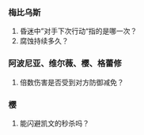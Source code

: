 ### 梅比乌斯
1. 昏迷中”对手下次行动“指的是哪一次？
2. 腐蚀持续多久？

### 阿波尼亚、维尔薇、樱、格蕾修
1. 倍数伤害是否受到对方防御减免？

### 樱
1. 能闪避凯文的秒杀吗？